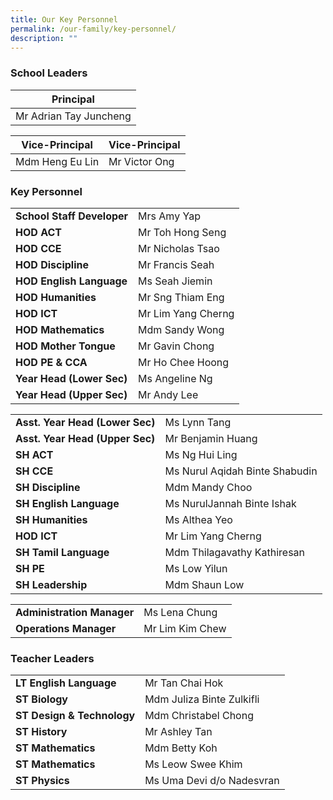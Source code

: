 ```yaml
---
title: Our Key Personnel
permalink: /our-family/key-personnel/
description: ""
---
```

### School Leaders

| **Principal** |
| -------- | 
| Mr Adrian Tay Juncheng|

| **Vice-Principal** |**Vice-Principal** |
| -------- | -------- | 
| Mdm Heng Eu Lin |Mr Victor Ong |



### Key Personnel

| | |
| -------- | -------- |
| **School Staff Developer**    | Mrs Amy Yap    |
| **HOD ACT**    | Mr Toh Hong Seng   |
| **HOD CCE**    | Mr Nicholas Tsao   |
| **HOD Discipline**    | Mr Francis Seah   |
| **HOD English Language**    | Ms Seah Jiemin   |
| **HOD Humanities**    | Mr Sng Thiam Eng   |
| **HOD ICT**    | Mr Lim Yang Cherng   |
| **HOD Mathematics**    | Mdm Sandy Wong   |
| **HOD Mother Tongue**    | Mr Gavin Chong   |
| **HOD PE & CCA**    | Mr Ho Chee Hoong   |
| **Year Head (Lower Sec)**    | Ms Angeline Ng   |
| **Year Head (Upper Sec)**    | Mr Andy Lee  |


| | |
| -------- | -------- |
| **Asst. Year Head (Lower Sec)**    | Ms Lynn Tang    |
| **Asst. Year Head (Upper Sec)**    | Mr Benjamin Huang    |
| **SH ACT**    | Ms Ng Hui Ling   |
| **SH CCE**    | Ms Nurul Aqidah Binte Shabudin  |
| **SH Discipline**    | Mdm Mandy Choo   |
| **SH English Language**    | Ms NurulJannah Binte Ishak   |
| **SH Humanities**    | Ms Althea Yeo   |
| **HOD ICT**    | Mr Lim Yang Cherng   |
| **SH Tamil Language**    | Mdm Thilagavathy Kathiresan   |
| **SH PE**    | Ms Low Yilun   |
| **SH Leadership**    | Mdm Shaun Low   |

| | |
| -------- | -------- |
| **Administration Manager**    | Ms Lena Chung    |
| **Operations Manager**    | Mr Lim Kim Chew   |

### Teacher Leaders

| | |
| -------- | -------- |
| **LT English Language**| Mr Tan Chai Hok|
| **ST Biology**| Mdm Juliza Binte Zulkifli| 
| **ST Design & Technology**| Mdm Christabel Chong|
| **ST History**| Mr Ashley Tan|
| **ST Mathematics**| Mdm Betty Koh|
| **ST Mathematics**| Ms Leow Swee Khim|
| **ST Physics**| Ms Uma Devi d/o Nadesvran|